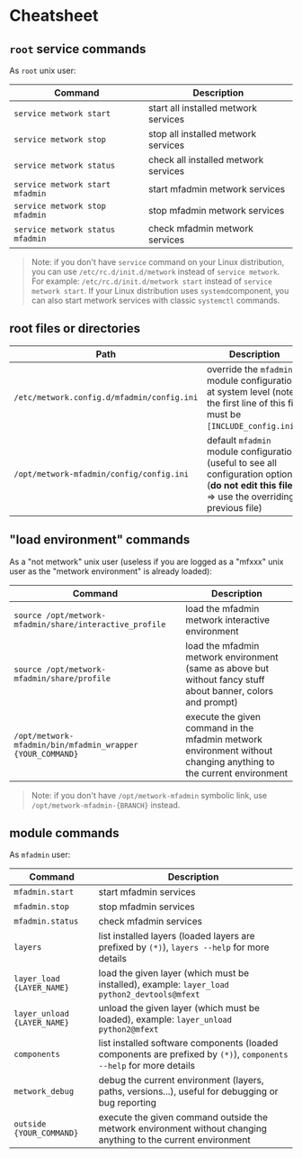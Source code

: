 # Cheatsheet



## `root` service commands

As `root` unix user:

| Command | Description |
| --- | --- |
| `service metwork start` | start all installed metwork services |
| `service metwork stop` | stop all installed metwork services |
| `service metwork status` | check all installed metwork services |
| `service metwork start mfadmin` | start mfadmin metwork services |
| `service metwork stop mfadmin` | stop mfadmin metwork services |
| `service metwork status mfadmin` | check mfadmin metwork services |

> Note: if you don't have `service` command on your Linux distribution, you can use `/etc/rc.d/init.d/metwork` instead of `service metwork`. For example: `/etc/rc.d/init.d/metwork start` instead of `service metwork start`. If your Linux distribution uses `systemd`component, you can also start metwork services with classic `systemctl` commands.



## root files or directories

| Path | Description |
| --- | --- |
| `/etc/metwork.config.d/mfadmin/config.ini` | override the `mfadmin` module configuration at system level (note: the first line of this file must be `[INCLUDE_config.ini]`) |
| `/opt/metwork-mfadmin/config/config.ini` | default `mfadmin` module configuration (useful to see all configuration options) (**do not edit this file** => use the overriding previous file) |


## "load environment" commands

As a "not metwork" unix user (useless if you are logged as a "mfxxx" unix user as the "metwork environment" is already loaded):

| Command | Description |
| --- | --- |
| `source /opt/metwork-mfadmin/share/interactive_profile` | load the mfadmin metwork interactive environment |
| `source /opt/metwork-mfadmin/share/profile` | load the mfadmin metwork environment (same as above but without fancy stuff about banner, colors and prompt) |
| `/opt/metwork-mfadmin/bin/mfadmin_wrapper {YOUR_COMMAND}`| execute the given command in the mfadmin metwork environment without changing anything to the current environment |

> Note: if you don't have `/opt/metwork-mfadmin` symbolic link, use `/opt/metwork-mfadmin-{BRANCH}` instead.

## module commands


As `mfadmin` user:


| Command | Description |
| --- | --- |
| `mfadmin.start` | start mfadmin services |
| `mfadmin.stop` | stop mfadmin services |
| `mfadmin.status` | check mfadmin services |
| `layers` | list installed layers (loaded layers are prefixed by `(*)`), `layers --help` for more details |
| `layer_load {LAYER_NAME}` | load the given layer (which must be installed), example: `layer_load python2_devtools@mfext` |
| `layer_unload {LAYER_NAME}` | unload the given layer (which must be loaded), example: `layer_unload python2@mfext` |
| `components` | list installed software components (loaded components are prefixed by `(*)`), `components --help` for more details |
| `metwork_debug` | debug the current environment (layers, paths, versions...), useful for debugging or bug reporting |
| `outside {YOUR_COMMAND}`| execute the given command outside the metwork environment without changing anything to the current environment |



